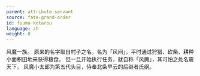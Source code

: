 ```yaml
---
parent: attribute.servant
source: fate-grand-order
id: fuuma-kotarou
language: zh
weight: 0
---
```


风魔一族。
原来的名字取自村子之名，名为「风间」，平时通过狩猎、砍柴、耕种小面积田地来获得粮食。
但一旦开始执行任务，就自称「风魔」，其可怕之处名震天下。
风魔小太郎为第五代头目，侍奉北条早云的后继者氏纲。
